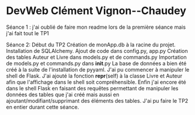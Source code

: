 # DevWeb Clément Vignon--Chaudey

Séance 1 :
j'ai oublié de faire mon readme lors de la première séance mais j'ai fait tout le TP1

Séance 2:
Début du TP2
Création de monApp.db à la racine du projet.
Installation de SQLAlchemy.
Ajout de code dans config.py, app.py
Création des tables Auteur et Livre dans models.py et de commands.py
Importation de models.py et commands.py dans __init__.py
La base de données a bien été créé à la suite de l'installation de pyyaml.
J'ai pu commencer à manipuler le shell de Flask.
J'ai ajouté la fonction __repr__(self) à la classe Livre et Auteur afin que l'affichage dans le shell soit compréhensible.
Enfin j'ai encore été dans le shell Flask en faisant des requêtes permettant de manipuler les données des tables que j'ai créé mais aussi en ajoutant/modifiant/supprimant des éléments des tables.
J'ai pu faire le TP2 en entier durant cette séance.
